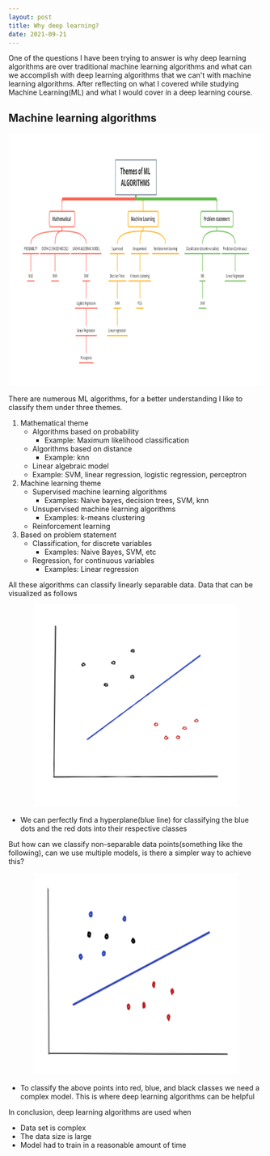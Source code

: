 ```yaml
---
layout: post
title: Why deep learning? 
date: 2021-09-21
---
```


One of the questions I have been trying to answer is why deep learning algorithms are over traditional machine learning algorithms and what can we accomplish with deep learning algorithms that we can't with machine learning algorithms. After reflecting on what I covered while studying Machine Learning(ML) and what I would cover in a deep learning course. 

## Machine learning algorithms

<p align="center">
 <img width="800" height="500" src="/images/themes_ml.jpg">
</p>

There are numerous ML algorithms, for a better understanding I like to classify them under three themes.
1. Mathematical theme
    - Algorithms based on probability
        - Example: Maximum likelihood classification
    - Algorithms based on distance
        - Example: knn
    - Linear algebraic model 
    - Example: SVM, linear regression, logistic regression, perceptron
2. Machine learning theme 
    - Supervised machine learning algorithms 
        - Examples: Naive bayes, decision trees, SVM, knn
    - Unsupervised machine learning algorithms
        - Examples: k-means clustering 
    - Reinforcement learning 
3. Based on problem statement
    - Classification, for discrete variables
        - Examples: Naive Bayes, SVM, etc
    - Regression, for continuous variables 
        - Examples: Linear regression

All these algorithms can classify linearly separable data. Data that can be visualized as follows

<p align="center">
 <img width="400" height="400" src="/images/linearly_sep.jpg">
</p>

- We can perfectly find a hyperplane(blue line) for classifying the blue dots and the red dots into their respective classes 

But how can we classify non-separable data points(something like the following), can we use multiple models, is there a simpler way to achieve this? 

<p align="center">
 <img width="400" height="400" src="/images/non_linearly_sep.jpg">
</p>

- To classify the above points into red, blue, and black classes we need a complex model. This is where deep learning algorithms can be helpful 

In conclusion, deep learning algorithms are used when 
- Data set is complex
- The data size is large 
- Model had to train in a reasonable amount of time 